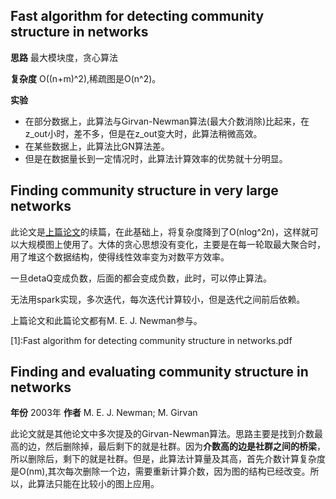 ## Fast algorithm for detecting community structure in networks

**思路** 最大模块度，贪心算法

**复杂度** O((n+m)^2),稀疏图是O(n^2)。

**实验** 

* 在部分数据上，此算法与Girvan-Newman算法(最大介数消除)比起来，在z\_out小时，差不多，但是在z\_out变大时，此算法稍微高效。
* 在某些数据上，此算法比GN算法差。
* 但是在数据量长到一定情况时，此算法计算效率的优势就十分明显。


## Finding community structure in very large networks

此论文是[上篇论文](1)的续篇，在此基础上，将复杂度降到了O(nlog^2n)，这样就可以大规模图上使用了。大体的贪心思想没有变化，主要是在每一轮取最大聚合时，用了堆这个数据结构，使得线性效率变为对数平方效率。


一旦detaQ变成负数，后面的都会变成负数，此时，可以停止算法。

无法用spark实现，多次迭代，每次迭代计算较小，但是迭代之间前后依赖。

上篇论文和此篇论文都有M. E. J. Newman参与。

[1]:Fast algorithm for detecting community structure in networks.pdf

## Finding and evaluating community structure in networks

**年份** 2003年 
**作者** M. E. J. Newman; M. Girvan

此论文就是其他论文中多次提及的Girvan-Newman算法。思路主要是找到介数最高的边，然后删除掉，最后剩下的就是社群。因为**介数高的边是社群之间的桥梁**，所以删除后，剩下的就是社群。但是，此算法计算量及其高，首先介数计算复杂度是O(nm),其次每次删除一个边，需要重新计算介数，因为图的结构已经改变。所以，此算法只能在比较小的图上应用。
